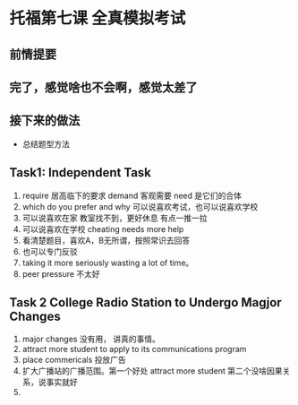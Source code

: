 # 托福第七课 全真模拟考试

## 前情提要

## 完了，感觉啥也不会啊，感觉太差了

## 接下来的做法
- 总结题型方法

## Task1: Independent Task
1. require 居高临下的要求 demand 客观需要 need 是它们的合体
2. which do you prefer and why 可以说喜欢考试，也可以说喜欢学校
3. 可以说喜欢在家  教室找不到，更好休息 有点一推一拉 
4. 可以说喜欢在学校 cheating needs more help
5. 看清楚题目，喜欢A，B无所谓，按照常识去回答
6. 也可以专门反驳
7. taking it more seriously wasting a lot of time。
8. peer pressure 不太好

## Task 2 College Radio Station to Undergo Magjor Changes
1. major changes 没有用， 讲真的事情。
2. attract more student to apply to its communications program 
3. place commericals 投放广告
4. 扩大广播站的广播范围。第一个好处 attract more student 第二个没啥因果关系，说事实就好
5. 

